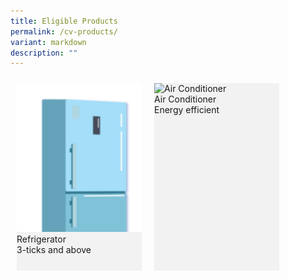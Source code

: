 ```yaml
---
title: Eligible Products
permalink: /cv-products/
variant: markdown
description: ""
---
```

<style> .isomer-card { position: relative; width: 200px; height: 300px; transform-style: preserve-3d; transition: transform 0.8s; margin: 10px; float: left; } .isomer-card:hover { transform: rotateY(180deg); } .isomer-card-front, .isomer-card-back { position: absolute; width: 100%; height: 100%; backface-visibility: hidden; } .isomer-card-front { background-color: #f2f2f2; } .isomer-card-back { background-color: #b3b3b3; transform: rotateY(180deg); } </style> <div class="isomer-card-grid"> <div class="isomer-card"> <div class="isomer-card-front"> <div class="isomer-card-image"> <img style="width: 100%" height="auto" width="100%" alt="Refrigerator" src="/images/Refrigerator.png"> </div> <div class="isomer-card-body"> <div class="isomer-card-title">Refrigerator</div> <div class="isomer-card-description">3-ticks and above</div> </div> </div> <div class="isomer-card-back"> <div class="isomer-card-body"> <div class="isomer-card-title">Hi world</div> </div> </div> </div>  <div class="isomer-card"> <div class="isomer-card-front"> <div class="isomer-card-image"> <img style="width: 100%" height="auto" width="100%" alt="Air Conditioner" src="/images/aircon.png"> </div> <div class="isomer-card-body"> <div class="isomer-card-title">Air Conditioner</div> <div class="isomer-card-description">Energy efficient</div> </div> </div> <div class="isomer-card-back"> <div class="isomer-card-body"> <div class="isomer-card-title">You are an air con</div> </div> </div> </div>   </div>